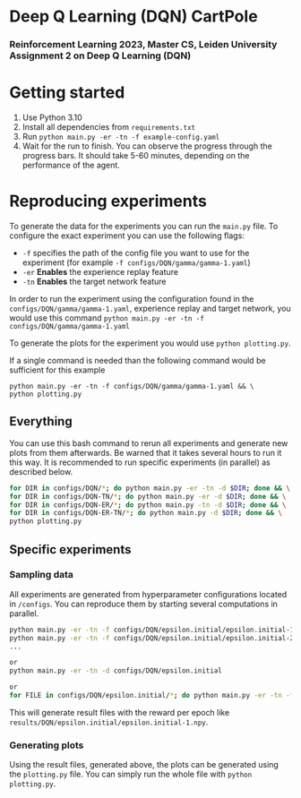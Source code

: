 # Deep Q Learning (DQN) CartPole

### Reinforcement Learning 2023, Master CS, Leiden University Assignment 2 on Deep Q Learning (DQN)



# Getting started

1. Use Python 3.10
2. Install all dependencies from `requirements.txt`
3. Run `python main.py -er -tn -f example-config.yaml`
4. Wait for the run to finish. You can observe the progress through the progress bars. It should take 5-60 minutes, depending on the performance of the agent.


# Reproducing experiments
To generate the data for the experiments you can run the `main.py` file.
To configure the exact experiment you can use the following flags:
- `-f` specifies the path of the config file you want to use for the experiment (for example `-f configs/DQN/gamma/gamma-1.yaml`)
- `-er` **Enables** the experience replay feature
- `-tn` **Enables** the target network feature

In order to run the experiment using the configuration found in the `configs/DQN/gamma/gamma-1.yaml`, experience
replay and target network, you would use this command `python main.py -er -tn -f configs/DQN/gamma/gamma-1.yaml`

To generate the plots for the experiment you would use `python plotting.py`.

If a single command is needed than the following command would be sufficient for this example

```
python main.py -er -tn -f configs/DQN/gamma/gamma-1.yaml && \
python plotting.py
```

## Everything

You can use this bash command to rerun all experiments and generate new plots from them afterwards. 
Be warned that it takes several hours to run it this way. 
It is recommended to run specific experiments (in parallel) as described below.
```sh
for DIR in configs/DQN/*; do python main.py -er -tn -d $DIR; done && \
for DIR in configs/DQN-TN/*; do python main.py -er -d $DIR; done && \
for DIR in configs/DQN-ER/*; do python main.py -tn -d $DIR; done && \
for DIR in configs/DQN-ER-TN/*; do python main.py -d $DIR; done && \
python plotting.py
```

## Specific experiments

### Sampling data
All experiments are generated from hyperparameter configurations located in `/configs`.
You can reproduce them by starting several computations in parallel.

```sh
python main.py -er -tn -f configs/DQN/epsilon.initial/epsilon.initial-1.yaml
python main.py -er -tn -f configs/DQN/epsilon.initial/epsilon.initial-2.yaml
...

or
python main.py -er -tn -d configs/DQN/epsilon.initial

or
for FILE in configs/DQN/epsilon.initial/*; do python main.py -er -tn -f $FILE; done
```

This will generate result files with the reward per epoch like `results/DQN/epsilon.initial/epsilon.initial-1.npy`.

### Generating plots
Using the result files, generated above, the plots can be generated using the `plotting.py` file. You can simply run the whole file with `python plotting.py`.
